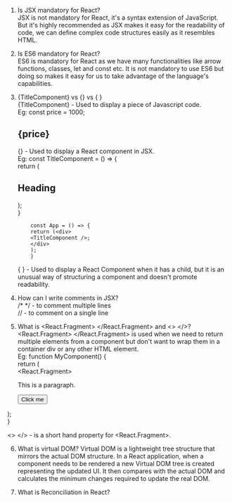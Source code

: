 1. Is JSX mandatory for React?  
     JSX is not mandatory for React, it's a syntax extension of JavaScript. But it's highly recommended as JSX makes it easy for the readability of code, we can define complex code structures easily as it resembles HTML.  

2. Is ES6 mandatory for React?  
     ES6 is mandatory for React as we have many functionalities like arrow functions, classes, let and const etc. It is not mandatory to use ES6 but doing so makes it easy for us to take advantage of the language's capabilities.  

3. {TitleComponent} vs {<TitleComponent />} vs {<TitleComponent> </TitleComponent>}  
     {TitleComponent} - Used to display a piece of Javascript code.  
     Eg: const price = 1000;  
         <h2> {price} </h2>  

      {<TitleComponent />} - Used to display a React component in JSX.  
       Eg: const TitleComponent = () => {  
             return (<h2> Heading </h2>);  
           }  

           const App = () => {  
           return (<div>  
           <TitleComponent />;  
           </div>  
           );  
           }  

   {<TitleComponent> </TitleComponent>} - Used to display a React Component when it has a child, but it is an unusual way of structuring a component and doesn't promote readability.  


4. How can I write comments in JSX?  
     /* */ - to comment multiple lines  
     // - to comment on a single line  

5. What is <React.Fragment> </React.Fragment> and <> </>?  
      <React.Fragment> </React.Fragment> is used when we need to return multiple elements from a component but don't want to wrap them in a container div or any other HTML element.  
     Eg: function MyComponent() {  
  return (  
    <React.Fragment>  
      <p>This is a paragraph.</p>  
      <button>Click me</button>  
    </React.Fragment>  
  );  
}  

<> </> - is a short hand property for <React.Fragment>.  


6. What is virtual DOM?
     Virtual DOM is a lightweight tree structure that mirrors the actual DOM structure. In a React application, when a component needs to be rendered a new Virtual DOM tree is created representing the updated UI. It then compares with the actual DOM and calculates the minimum changes required to update the real DOM.

7. What is Reconciliation in React?
     
   

       
   
     
           
